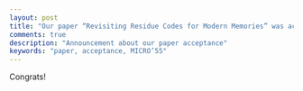 ```yaml
---
layout: post
title: "Our paper “Revisiting Residue Codes for Modern Memories” was accepted to MICRO’55"
comments: true
description: "Announcement about our paper acceptance"
keywords: "paper, acceptance, MICRO’55"
---
```


Congrats!

